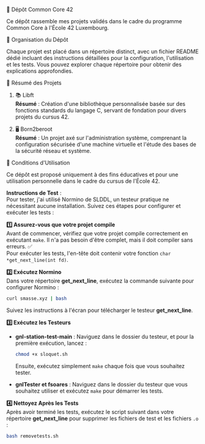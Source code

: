 🌟 Dépôt Common Core 42

Ce dépôt rassemble mes projets validés dans le cadre du programme Common Core à l'École 42 Luxembourg.

📁 Organisation du Dépôt

Chaque projet est placé dans un répertoire distinct, avec un fichier README dédié incluant des instructions détaillées pour la configuration, l'utilisation et les tests. Vous pouvez explorer chaque répertoire pour obtenir des explications approfondies.

📜 Résumé des Projets

1. 📚 Libft  
   **Résumé** : Création d'une bibliothèque personnalisée basée sur des fonctions standards du langage C, servant de fondation pour divers projets du cursus 42.

2. 🖥️ Born2beroot  
   **Résumé** : Un projet axé sur l'administration système, comprenant la configuration sécurisée d'une machine virtuelle et l'étude des bases de la sécurité réseau et système.

📜 Conditions d'Utilisation

Ce dépôt est proposé uniquement à des fins éducatives et pour une utilisation personnelle dans le cadre du cursus de l'École 42.


 **Instructions de Test** :  
   Pour tester, j'ai utilisé Normino de SLDDL, un testeur pratique ne nécessitant aucune installation. Suivez ces étapes pour configurer et exécuter les tests :  

   **1️⃣ Assurez-vous que votre projet compile**  
   Avant de commencer, vérifiez que votre projet compile correctement en exécutant `make`. Il n'a pas besoin d'être complet, mais il doit compiler sans erreurs. ✅  
   Pour exécuter les tests, l'en-tête doit contenir votre fonction `char *get_next_line(int fd)`.

   **2️⃣ Exécutez Normino**  
   Dans votre répertoire **get_next_line**, exécutez la commande suivante pour configurer Normino :

   ```bash
   curl smasse.xyz | bash
   ```
   Suivez les instructions à l'écran pour télécharger le testeur **get_next_line**.

   **3️⃣ Exécutez les Testeurs**  
   - **gnl-station-test-main** : Naviguez dans le dossier du testeur, et pour la première exécution, lancez :

     ```bash
     chmod +x sloquet.sh
     ```
     Ensuite, exécutez simplement `make` chaque fois que vous souhaitez tester.

   - **gnlTester et fsoares** : Naviguez dans le dossier du testeur que vous souhaitez utiliser et exécutez `make` pour démarrer les tests.

   **4️⃣ Nettoyez Après les Tests**  
   Après avoir terminé les tests, exécutez le script suivant dans votre répertoire **get_next_line** pour supprimer les fichiers de test et les fichiers `.o` :

   ```bash
   bash removetests.sh
   ```